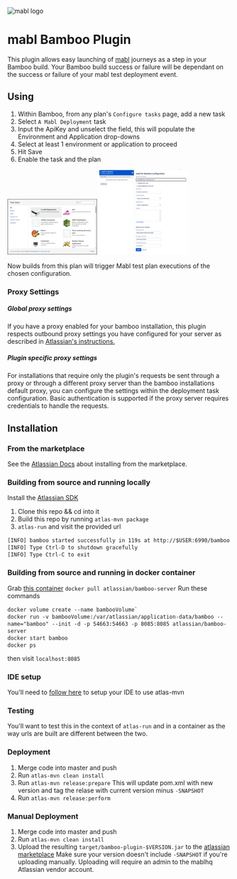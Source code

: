 ![mabl logo](https://avatars3.githubusercontent.com/u/25963599?s=100&v=4)
# mabl Bamboo Plugin

This plugin allows easy launching of [mabl](https://www.mabl.com) journeys as a step in your Bamboo build. Your Bamboo build success or failure will be dependant on the success or failure of your mabl test deployment event.

## Using
1. Within Bamboo, from any plan's `Configure tasks` page, add a new task
2. Select `A Mabl Deployment` task
3. Input the ApiKey and unselect the field, this will populate the Environment and Application drop-downs
4. Select at least 1 environment or application to proceed
4. Hit Save
5. Enable the task and the plan

<img src="https://github.com/mablhq/bamboo-plugin/raw/master/src/main/resources/images/BambooTaskSelectionV2.png" alt="Select Mabl Deployment" width="40%"/>
<img src="https://github.com/mablhq/bamboo-plugin/raw/master/src/main/resources/images/BambooTaskConfigurationV3.png" alt="Input Configuration" width="40%"/>

Now builds from this plan will trigger Mabl test plan executions of the chosen configuration.

### Proxy Settings

##### Global proxy settings
If you have a proxy enabled for your bamboo installation, this plugin respects outbound proxy settings you have configured for your server as described in [Atlassian's instructions.](https://confluence.atlassian.com/kb/how-to-configure-outbound-http-and-https-proxy-for-your-atlassian-application-834000120.html)

##### Plugin specific proxy settings
For installations that require only the plugin's requests be sent through a proxy or through a different proxy server than the bamboo installations default proxy, you can configure the settings within the deployment task configuration. Basic authentication is supported if the proxy server requires credentials to handle the requests. 

## Installation

### From the marketplace
See the [Atlassian Docs](https://marketplace.atlassian.com/apps/1219102/mabl-deployment?hosting=server&tab=installation) about installing from the marketplace.

### Building from source and running locally
Install the [Atlassian SDK](https://developer.atlassian.com/server/framework/atlassian-sdk/set-up-the-atlassian-plugin-sdk-and-build-a-project/)
1. Clone this repo && cd into it
2. Build this repo by running `atlas-mvn package`
3. `atlas-run` and visit the provided url
  ```
  [INFO] bamboo started successfully in 119s at http://$USER:6990/bamboo
  [INFO] Type Ctrl-D to shutdown gracefully
  [INFO] Type Ctrl-C to exit
  ```
### Building from source and running in docker container  
Grab [this container](https://hub.docker.com/r/atlassian/bamboo-server/)
`docker pull atlassian/bamboo-server`
Run these commands
```
docker volume create --name bambooVolume`
docker run -v bambooVolume:/var/atlassian/application-data/bamboo --name="bamboo" --init -d -p 54663:54663 -p 8085:8085 atlassian/bamboo-server
docker start bamboo
docker ps
```
then visit `localhost:8085`
  
### IDE setup
You'll need to [follow here](https://community.developer.atlassian.com/t/configure-idea-to-use-the-sdk/10610) to setup your IDE to use atlas-mvn

### Testing
You'll want to test this in the context of `atlas-run` and in a container as the way urls are built are different between the two.

### Deployment
1. Merge code into master and push
2. Run `atlas-mvn clean install`
3. Run `atlas-mvn release:prepare` This will update pom.xml with new version and tag the relase with current version minus `-SNAPSHOT`
4. Run `atlas-mvn release:perform`

### Manual Deployment
1. Merge code into master and push
2. Run `atlas-mvn clean install` 
3. Upload the resulting `target/bamboo-plugin-$VERSION.jar` to the [atlassian marketplace](https://marketplace.atlassian.com/manage/apps/1219102/versions)
Make sure your version doesn't include `-SNAPSHOT` if you're uploading manually.
Uploading will require an admin to the mablhq Atlassian vendor account. 
  
